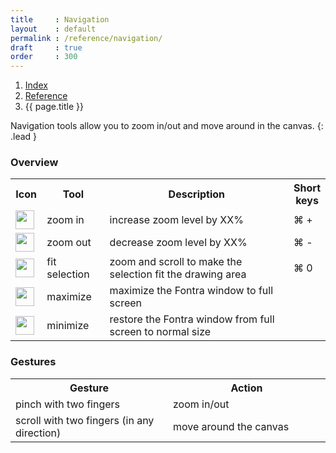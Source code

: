 ```yaml
---
title     : Navigation
layout    : default
permalink : /reference/navigation/
draft     : true
order     : 300
---
```


<nav aria-label="breadcrumb">
  <ol class="breadcrumb small">
    <li class="breadcrumb-item"><a href="{{ site.url }}">Index</a></li>
    <li class="breadcrumb-item"><a href="../../reference">Reference</a></li>
    <li class="breadcrumb-item active" aria-current="page">{{ page.title }}</li>
  </ol>
</nav>

Navigation tools allow you to zoom in/out and move around in the canvas.
{: .lead }

### Overview

<table class="table table-hover mb-4">
<tr>
<th width='10%'>Icon</th>
<th width='20%'>Tool</th>
<th width='60%'>Description</th>
<th width='10%'>Short keys</th>
</tr>
<tr>
<td><img height="30" src="{{ site.url }}/images/icons/plus.svg"></td>
<td>zoom in</td>
<td>increase zoom level by XX%</td>
<td>⌘ +</td>
</tr>
<tr>
<td><img height="30" src="{{ site.url }}/images/icons/minus.svg"></td>
<td>zoom out</td>
<td>decrease zoom level by XX%</td>
<td>⌘ -</td>
</tr>
<tr>
<td><img height="30" src="{{ site.url }}/images/icons/bullseye.svg"></td>
<td>fit selection</td>
<td>zoom and scroll to make the selection fit the drawing area</td>
<td>⌘ 0</td>
</tr>
<tr>
<td><img height="30" src="{{ site.url }}/images/icons/maximize.svg"></td>
<td>maximize</td>
<td>maximize the Fontra window to full screen</td>
<td></td>
</tr>
<tr>
<td><img height="30" src="{{ site.url }}/images/icons/minimize.svg"></td>
<td>minimize</td>
<td>restore the Fontra window from full screen to normal size</td>
<td></td>
</tr>
</table>

### Gestures

<table class="table table-hover mb-4">
<tr>
<th width='50%'>Gesture</th>
<th width='50%'>Action</th>
</tr>
<tr>
<td>pinch with two fingers</td>
<td>zoom in/out</td>
</tr>
<tr>
<td>scroll with two fingers (in any direction)</td>
<td>move around the canvas</td>
</tr>
</table>

